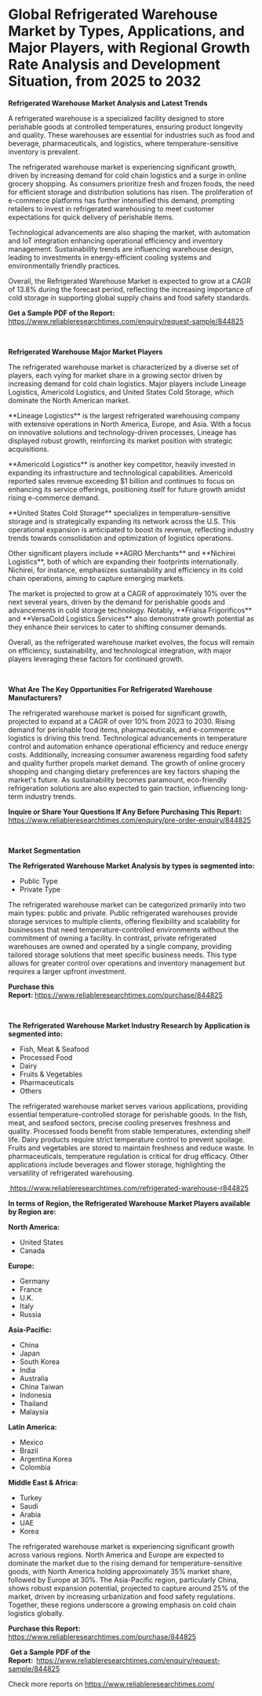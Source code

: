 <p><h1>Global Refrigerated Warehouse Market by Types, Applications, and Major Players, with Regional Growth Rate Analysis and Development Situation, from 2025 to 2032</h1></p><p><strong>Refrigerated Warehouse Market Analysis and Latest Trends</strong></p>
<p><p>A refrigerated warehouse is a specialized facility designed to store perishable goods at controlled temperatures, ensuring product longevity and quality. These warehouses are essential for industries such as food and beverage, pharmaceuticals, and logistics, where temperature-sensitive inventory is prevalent.</p><p>The refrigerated warehouse market is experiencing significant growth, driven by increasing demand for cold chain logistics and a surge in online grocery shopping. As consumers prioritize fresh and frozen foods, the need for efficient storage and distribution solutions has risen. The proliferation of e-commerce platforms has further intensified this demand, prompting retailers to invest in refrigerated warehousing to meet customer expectations for quick delivery of perishable items.</p><p>Technological advancements are also shaping the market, with automation and IoT integration enhancing operational efficiency and inventory management. Sustainability trends are influencing warehouse design, leading to investments in energy-efficient cooling systems and environmentally friendly practices.</p><p>Overall, the Refrigerated Warehouse Market is expected to grow at a CAGR of 13.8% during the forecast period, reflecting the increasing importance of cold storage in supporting global supply chains and food safety standards.</p></p>
<p><strong>Get a Sample PDF of the Report:&nbsp;</strong> <a href="https://www.reliableresearchtimes.com/enquiry/request-sample/844825?utm_campaign=2465&utm_medium=2&utm_source=Github&utm_content=ia&utm_term=28022025&utm_id=refrigerated-warehouse">https://www.reliableresearchtimes.com/enquiry/request-sample/844825</a></p>
<p>&nbsp;</p>
<p><strong>Refrigerated Warehouse Major Market Players</strong></p>
<p><p>The refrigerated warehouse market is characterized by a diverse set of players, each vying for market share in a growing sector driven by increasing demand for cold chain logistics. Major players include Lineage Logistics, Americold Logistics, and United States Cold Storage, which dominate the North American market.</p><p>**Lineage Logistics** is the largest refrigerated warehousing company with extensive operations in North America, Europe, and Asia. With a focus on innovative solutions and technology-driven processes, Lineage has displayed robust growth, reinforcing its market position with strategic acquisitions.</p><p>**Americold Logistics** is another key competitor, heavily invested in expanding its infrastructure and technological capabilities. Americold reported sales revenue exceeding $1 billion and continues to focus on enhancing its service offerings, positioning itself for future growth amidst rising e-commerce demand.</p><p>**United States Cold Storage** specializes in temperature-sensitive storage and is strategically expanding its network across the U.S. This operational expansion is anticipated to boost its revenue, reflecting industry trends towards consolidation and optimization of logistics operations.</p><p>Other significant players include **AGRO Merchants** and **Nichirei Logistics**, both of which are expanding their footprints internationally. Nichirei, for instance, emphasizes sustainability and efficiency in its cold chain operations, aiming to capture emerging markets.</p><p>The market is projected to grow at a CAGR of approximately 10% over the next several years, driven by the demand for perishable goods and advancements in cold storage technology. Notably, **Frialsa Frigorificos** and **VersaCold Logistics Services** also demonstrate growth potential as they enhance their services to cater to shifting consumer demands.</p><p>Overall, as the refrigerated warehouse market evolves, the focus will remain on efficiency, sustainability, and technological integration, with major players leveraging these factors for continued growth.</p></p>
<p>&nbsp;</p>
<p><strong>What Are The Key Opportunities For Refrigerated Warehouse Manufacturers?</strong></p>
<p><p>The refrigerated warehouse market is poised for significant growth, projected to expand at a CAGR of over 10% from 2023 to 2030. Rising demand for perishable food items, pharmaceuticals, and e-commerce logistics is driving this trend. Technological advancements in temperature control and automation enhance operational efficiency and reduce energy costs. Additionally, increasing consumer awareness regarding food safety and quality further propels market demand. The growth of online grocery shopping and changing dietary preferences are key factors shaping the market's future. As sustainability becomes paramount, eco-friendly refrigeration solutions are also expected to gain traction, influencing long-term industry trends.</p></p>
<p><strong>Inquire or Share Your Questions If Any Before Purchasing This Report:</strong> <a href="https://www.reliableresearchtimes.com/enquiry/pre-order-enquiry/844825?utm_campaign=2465&utm_medium=2&utm_source=Github&utm_content=ia&utm_term=28022025&utm_id=refrigerated-warehouse">https://www.reliableresearchtimes.com/enquiry/pre-order-enquiry/844825</a></p>
<p>&nbsp;</p>
<p><strong>Market Segmentation</strong></p>
<p><strong>The Refrigerated Warehouse Market Analysis by types is segmented into:</strong></p>
<p><ul><li>Public Type</li><li>Private Type</li></ul></p>
<p><p>The refrigerated warehouse market can be categorized primarily into two main types: public and private. Public refrigerated warehouses provide storage services to multiple clients, offering flexibility and scalability for businesses that need temperature-controlled environments without the commitment of owning a facility. In contrast, private refrigerated warehouses are owned and operated by a single company, providing tailored storage solutions that meet specific business needs. This type allows for greater control over operations and inventory management but requires a larger upfront investment.</p></p>
<p><strong>Purchase this Report:&nbsp;</strong><a href="https://www.reliableresearchtimes.com/purchase/844825?utm_campaign=2465&utm_medium=2&utm_source=Github&utm_content=ia&utm_term=28022025&utm_id=refrigerated-warehouse">https://www.reliableresearchtimes.com/purchase/844825</a></p>
<p>&nbsp;</p>
<p><strong>The Refrigerated Warehouse Market Industry Research by Application is segmented into:</strong></p>
<p><ul><li>Fish, Meat & Seafood</li><li>Processed Food</li><li>Dairy</li><li>Fruits & Vegetables</li><li>Pharmaceuticals</li><li>Others</li></ul></p>
<p><p>The refrigerated warehouse market serves various applications, providing essential temperature-controlled storage for perishable goods. In the fish, meat, and seafood sectors, precise cooling preserves freshness and quality. Processed foods benefit from stable temperatures, extending shelf life. Dairy products require strict temperature control to prevent spoilage. Fruits and vegetables are stored to maintain freshness and reduce waste. In pharmaceuticals, temperature regulation is critical for drug efficacy. Other applications include beverages and flower storage, highlighting the versatility of refrigerated warehousing.</p></p>
<p><a href="https://www.reliableresearchtimes.com/refrigerated-warehouse-r844825?utm_campaign=2465&utm_medium=2&utm_source=Github&utm_content=ia&utm_term=28022025&utm_id=refrigerated-warehouse">&nbsp;https://www.reliableresearchtimes.com/refrigerated-warehouse-r844825</a></p>
<p><strong>In terms of Region, the Refrigerated Warehouse Market Players available by Region are:</strong></p>
<p>
    <p> <strong> North America: </strong>
        <ul>
            <li>United States</li>
            <li>Canada</li>
        </ul>
        </p> 
    <p> <strong> Europe: </strong>
        <ul>
            <li>Germany</li>
            <li>France</li>
            <li>U.K.</li>
            <li>Italy</li>
            <li>Russia</li>
        </ul>
        </p> 
    <p> <strong> Asia-Pacific: </strong>
        <ul>
            <li>China</li>
            <li>Japan</li>
            <li>South Korea</li>
            <li>India</li>
            <li>Australia</li>
            <li>China Taiwan</li>
            <li>Indonesia</li>
            <li>Thailand</li>
            <li>Malaysia</li>
        </ul>
        </p> 
    <p> <strong> Latin America: </strong>
        <ul>
            <li>Mexico</li>
            <li>Brazil</li>
            <li>Argentina Korea</li>
            <li>Colombia</li>
        </ul>
        </p> 
    <p> <strong> Middle East & Africa: </strong>
        <ul>
            <li>Turkey</li>
            <li>Saudi</li>
            <li>Arabia</li>
            <li>UAE</li>
            <li>Korea</li>
        </ul>
    </p>
    </p>
<p><p>The refrigerated warehouse market is experiencing significant growth across various regions. North America and Europe are expected to dominate the market due to the rising demand for temperature-sensitive goods, with North America holding approximately 35% market share, followed by Europe at 30%. The Asia-Pacific region, particularly China, shows robust expansion potential, projected to capture around 25% of the market, driven by increasing urbanization and food safety regulations. Together, these regions underscore a growing emphasis on cold chain logistics globally.</p></p>
<p><strong>Purchase this Report: </strong><a href="https://www.reliableresearchtimes.com/purchase/844825?utm_campaign=2465&utm_medium=2&utm_source=Github&utm_content=ia&utm_term=28022025&utm_id=refrigerated-warehouse">https://www.reliableresearchtimes.com/purchase/844825</a></p>
<p>&nbsp;<strong>Get a Sample PDF of the Report:&nbsp;&nbsp;</strong><a href="https://www.reliableresearchtimes.com/enquiry/request-sample/844825?utm_campaign=2465&utm_medium=2&utm_source=Github&utm_content=ia&utm_term=28022025&utm_id=refrigerated-warehouse">https://www.reliableresearchtimes.com/enquiry/request-sample/844825</a></p>
<p><strong></strong></p>
<p>Check more reports on <a href="https://www.reliableresearchtimes.com/?utm_campaign=2465&utm_medium=2&utm_source=Github&utm_content=ia&utm_term=28022025&utm_id=refrigerated-warehouse">https://www.reliableresearchtimes.com/</a></p>